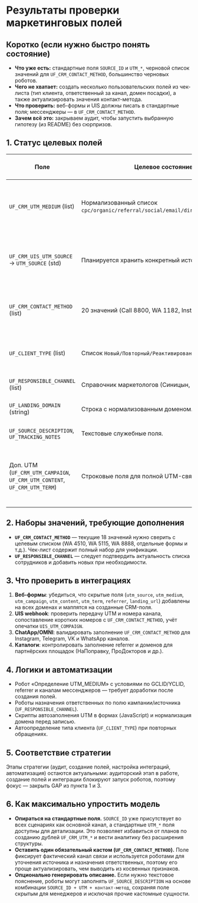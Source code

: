 # Результаты проверки маркетинговых полей

## Коротко (если нужно быстро понять состояние)
- **Что уже есть:** стандартные поля `SOURCE_ID` и `UTM_*`, черновой список значений для `UF_CRM_CONTACT_METHOD`, большинство черновых роботов.
- **Чего не хватает:** создать несколько пользовательских полей из чек-листа (тип клиента, ответственный за канал, домен посадки), а также актуализировать значения контакт-метода.
- **Что проверить:** веб-формы и UIS должны писать в стандартные поля; мессенджеры — в `UF_CRM_CONTACT_METHOD`.
- **Зачем всё это:** закрываем аудит, чтобы запустить выбранную гипотезу (из README) без сюрпризов.

## 1. Статус целевых полей
| Поле | Целевое состояние | Текущее состояние по данным аудита | Гэп / действие |
| --- | --- | --- | --- |
| `UF_CRM_UTM_MEDIUM` (list) | Нормализованный список `cpc/organic/referral/social/email/direct/offline/other`. | В разделе сделок помечено как `create: true`, список значений задан, но поле не создано в портале. | Для упрощённой модели достаточно использовать стандартное `UTM_MEDIUM` (строка) и нормализовать его роботами без нового списка. |
| `UF_CRM_UIS_UTM_SOURCE` → `UTM_SOURCE` (std) | Планируется хранить конкретный источник. | В сделках используется строковое `UIS_UTM_SOURCE`; отдельного нормализованного поля нет. | Заполнять стандартное поле `UTM_SOURCE` из UIS/форм и отказаться от создания `UF_CRM_UTM_SOURCE`. |
| `UF_CRM_CONTACT_METHOD` (list) | 20 значений (Call 8800, WA 1182, Instagram и т.д.) | В портале уже есть 18 значений; требуется ревизия и дополнение списком из чек-листа. | Добавить недостающие варианты и переименовать к единому виду. |
| `UF_CLIENT_TYPE` (list) | Список `Новый/Повторный/Реактивированный`. | Помечено как `create: true` для сделок и контактов — поле отсутствует. | Создать поле, подготовить роботы определения повторности. |
| `UF_RESPONSIBLE_CHANNEL` (list) | Справочник маркетологов (Синицын, Муратова и т.д.). | В сделках и контактах указано `create: true`. | Создать поле и настроить правила назначения ответственных. |
| `UF_LANDING_DOMAIN` (string) | Строка с нормализованным доменом. | Отмечено как `create: true`, данных нет. | Создать поле и заполнять из форм/UIS. |
| `UF_SOURCE_DESCRIPTION`, `UF_TRACKING_NOTES` | Текстовые служебные поля. | Требуются по чек-листу, в выгрузке нет. | Создать для хранения тех. комментариев. |
| Доп. UTM (`UF_CRM_UTM_CAMPAIGN`, `UF_CRM_UTM_CONTENT`, `UF_CRM_UTM_TERM`) | Строковые поля для полной UTM-связки. | Перечислены в чек-листе как «создать». В выгрузке по сделкам присутствует только UIS-версия. | Для упрощения использовать стандартные `UTM_CAMPAIGN/UTM_CONTENT/UTM_TERM`, перенаправив маппинг форм и интеграций без создания новых полей. |

## 2. Наборы значений, требующие дополнения
- **`UF_CRM_CONTACT_METHOD`** — текущие 18 значений нужно сверить с целевым списком (WA 4510, WA 5115, WA 8888, отдельные формы и т.д.). Чек-лист содержит полный набор для унификации. 
- **`UF_RESPONSIBLE_CHANNEL`** — следует подтвердить актуальность списка сотрудников и добавить новых при необходимости.

## 3. Что проверить в интеграциях
1. **Веб-формы**: убедиться, что скрытые поля (`utm_source`, `utm_medium`, `utm_campaign`, `utm_content`, `utm_term`, `referrer`, `landing_url`) добавлены на всех доменах и маппятся на созданные CRM-поля.
2. **UIS webhook**: проверить передачу UTM и номера канала, сопоставление коротких номеров с `UF_CRM_CONTACT_METHOD`, учёт опечатки `UIS_UTM_COMPAIGN`.
3. **ChatApp/OMNI**: валидировать заполнение `UF_CRM_CONTACT_METHOD` для Instagram, Telegram, VK и WhatsApp каналов.
4. **Каталоги**: контролировать заполнение referrer и доменов для партнёрских площадок (НаПоправку, ПроДокторов и др.).

## 4. Логики и автоматизации
- Робот «Определение UTM_MEDIUM» с условиями по GCLID/YCLID, referrer и каналам мессенджеров — требует доработки после создания полей.
- Роботы назначения ответственных по полю кампании/источника (`UF_RESPONSIBLE_CHANNEL`).
- Скрипты автозаполнения UTM в формах (JavaScript) и нормализация домена перед записью.
- Автоопределение типа клиента (`UF_CLIENT_TYPE`) при повторных обращениях.

## 5. Соответствие стратегии
Этапы стратегии (аудит, создание полей, настройка интеграций, автоматизация) остаются актуальными: аудиторский этап в работе, создание полей и интеграции блокируют запуск роботов, поэтому фокус — закрыть GAP из пункта 1 и 3.

## 6. Как максимально упростить модель
- **Опираться на стандартные поля.** `SOURCE_ID` уже присутствует во всех сценариях как основной канал, а стандартные `UTM_*` поля доступны для детализации. Это позволяет избавиться от планов по созданию дублей `UF_CRM_UTM_*` и вести аналитику без расширения структуры.
- **Оставить один обязательный кастом (`UF_CRM_CONTACT_METHOD`).** Поле фиксирует фактический канал связи и используется роботами для уточнения источника и назначения ответственных, поэтому его проще актуализировать, чем выводить из косвенных признаков.
- **Опционально генерировать описание.** Если нужно текстовое пояснение, роботы могут заполнять `UF_SOURCE_DESCRIPTION` на основе комбинации `SOURCE_ID + UTM + контакт-метод`, сохраняя поле скрытым для менеджеров и исключая прочие кастомные сущности.


